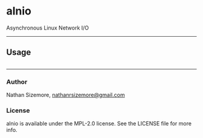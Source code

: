 # alnio

Asynchronous Linux Network I/O

---

## Usage

```
```

---

### Author

Nathan Sizemore, nathanrsizemore@gmail.com

### License

alnio is available under the MPL-2.0 license. See the LICENSE file for more info.
